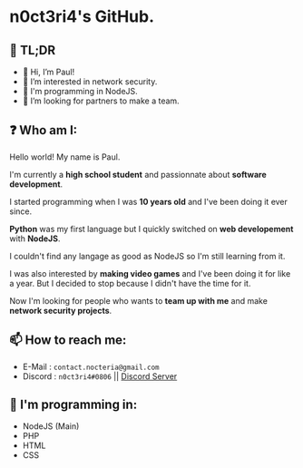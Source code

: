 # n0ct3ri4's GitHub.

## 📜 TL;DR

- 👋 Hi, I’m Paul!
- 👀 I’m interested in network security.
- 🌱 I'm programming in NodeJS.
- 💞️ I’m looking for partners to make a team.

## ❓ Who am I:

Hello world! My name is Paul.

I'm currently a **high school student** and passionnate about **software development**.

I started programming when I was **10 years old** and I've been doing it ever since.

**Python** was my first language but I quickly switched on **web developement** with **NodeJS**.

I couldn't find any langage as good as NodeJS so I'm still learning from it.

I was also interested by **making video games** and I've been doing it for like a year. But I decided to stop because I didn't have the time for it.

Now I'm looking for people who wants to **team up with me** and make **network security projects**.

## 📫 How to reach me:

- E-Mail : `contact.nocteria@gmail.com`
- Discord : `n0ct3ri4#0806` || [Discord Server](https://discord.gg/m6MQS7pktK)

## 🧠 I'm programming in:

- NodeJS (Main)
- PHP
- HTML
- CSS

<!---
n0ct3ri4/n0ct3ri4 is a ✨ special ✨ repository because its `README.md` (this file) appears on your GitHub profile.
You can click the Preview link to take a look at your changes.
--->
